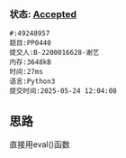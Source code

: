 ### 状态: [Accepted](http://dsbpython.openjudge.cn/dspythonbook/solution/49248957)
```
#:49248957
题目:PP0440
提交人:B-2200016628-谢艺
内存:3648kB
时间:27ms
语言:Python3
提交时间:2025-05-24 12:04:08
```
## 思路
直接用eval()函数



